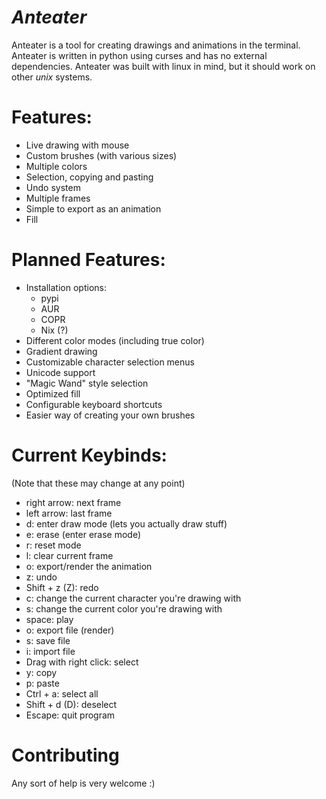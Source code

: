 # _Anteater_

Anteater is a tool for creating drawings and animations in the terminal. Anteater is written in python using curses and has no external dependencies. Anteater was built with linux in mind, but it should work on other *unix* systems.

# Features:
- Live drawing with mouse
- Custom brushes (with various sizes)
- Multiple colors
- Selection, copying and pasting
- Undo system
- Multiple frames
- Simple to export as an animation
- Fill

# Planned Features:
- Installation options:
    - pypi
    - AUR
    - COPR
    - Nix (?)
- Different color modes (including true color)
- Gradient drawing
- Customizable character selection menus
- Unicode support
- "Magic Wand" style selection
- Optimized fill
- Configurable keyboard shortcuts
- Easier way of creating your own brushes


# Current Keybinds:
(Note that these may change at any point)
- right arrow: next frame
- left arrow: last frame
- d: enter draw mode (lets you actually draw stuff)
- e: erase (enter erase mode)
- r: reset mode
- l: clear current frame
- o: export/render the animation
- z: undo
- Shift + z (Z): redo
- c: change the current character you're drawing with
- s: change the current color you're drawing with
- space: play
- o: export file (render)
- s: save file
- i: import file
- Drag with right click: select
- y: copy
- p: paste
- Ctrl + a: select all
- Shift + d (D): deselect
- Escape: quit program

# Contributing
Any sort of help is very welcome :)
